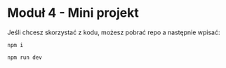 # Moduł 4 - Mini projekt

Jeśli chcesz skorzystać z kodu, możesz pobrać repo a następnie wpisać:

`npm i`

`npm run dev`
